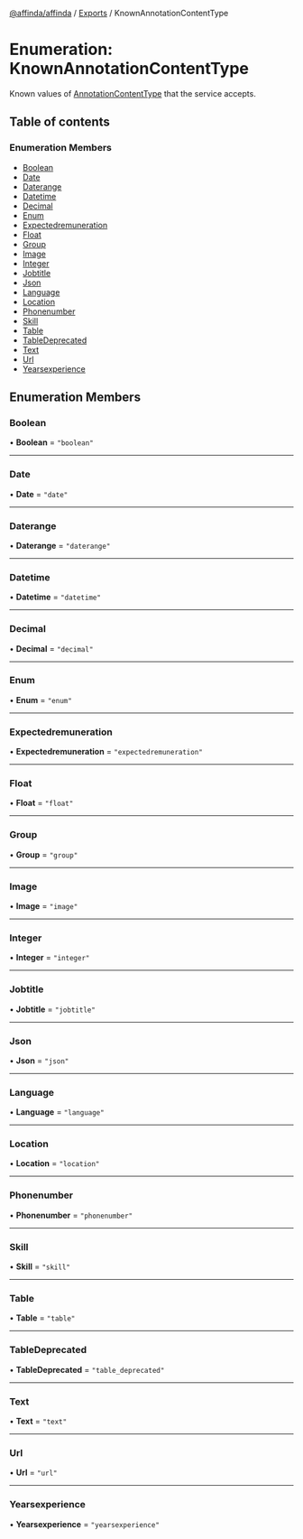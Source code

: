 [@affinda/affinda](../README.md) / [Exports](../modules.md) / KnownAnnotationContentType

# Enumeration: KnownAnnotationContentType

Known values of [AnnotationContentType](../modules.md#annotationcontenttype) that the service accepts.

## Table of contents

### Enumeration Members

- [Boolean](KnownAnnotationContentType.md#boolean)
- [Date](KnownAnnotationContentType.md#date)
- [Daterange](KnownAnnotationContentType.md#daterange)
- [Datetime](KnownAnnotationContentType.md#datetime)
- [Decimal](KnownAnnotationContentType.md#decimal)
- [Enum](KnownAnnotationContentType.md#enum)
- [Expectedremuneration](KnownAnnotationContentType.md#expectedremuneration)
- [Float](KnownAnnotationContentType.md#float)
- [Group](KnownAnnotationContentType.md#group)
- [Image](KnownAnnotationContentType.md#image)
- [Integer](KnownAnnotationContentType.md#integer)
- [Jobtitle](KnownAnnotationContentType.md#jobtitle)
- [Json](KnownAnnotationContentType.md#json)
- [Language](KnownAnnotationContentType.md#language)
- [Location](KnownAnnotationContentType.md#location)
- [Phonenumber](KnownAnnotationContentType.md#phonenumber)
- [Skill](KnownAnnotationContentType.md#skill)
- [Table](KnownAnnotationContentType.md#table)
- [TableDeprecated](KnownAnnotationContentType.md#tabledeprecated)
- [Text](KnownAnnotationContentType.md#text)
- [Url](KnownAnnotationContentType.md#url)
- [Yearsexperience](KnownAnnotationContentType.md#yearsexperience)

## Enumeration Members

### Boolean

• **Boolean** = ``"boolean"``

___

### Date

• **Date** = ``"date"``

___

### Daterange

• **Daterange** = ``"daterange"``

___

### Datetime

• **Datetime** = ``"datetime"``

___

### Decimal

• **Decimal** = ``"decimal"``

___

### Enum

• **Enum** = ``"enum"``

___

### Expectedremuneration

• **Expectedremuneration** = ``"expectedremuneration"``

___

### Float

• **Float** = ``"float"``

___

### Group

• **Group** = ``"group"``

___

### Image

• **Image** = ``"image"``

___

### Integer

• **Integer** = ``"integer"``

___

### Jobtitle

• **Jobtitle** = ``"jobtitle"``

___

### Json

• **Json** = ``"json"``

___

### Language

• **Language** = ``"language"``

___

### Location

• **Location** = ``"location"``

___

### Phonenumber

• **Phonenumber** = ``"phonenumber"``

___

### Skill

• **Skill** = ``"skill"``

___

### Table

• **Table** = ``"table"``

___

### TableDeprecated

• **TableDeprecated** = ``"table_deprecated"``

___

### Text

• **Text** = ``"text"``

___

### Url

• **Url** = ``"url"``

___

### Yearsexperience

• **Yearsexperience** = ``"yearsexperience"``
